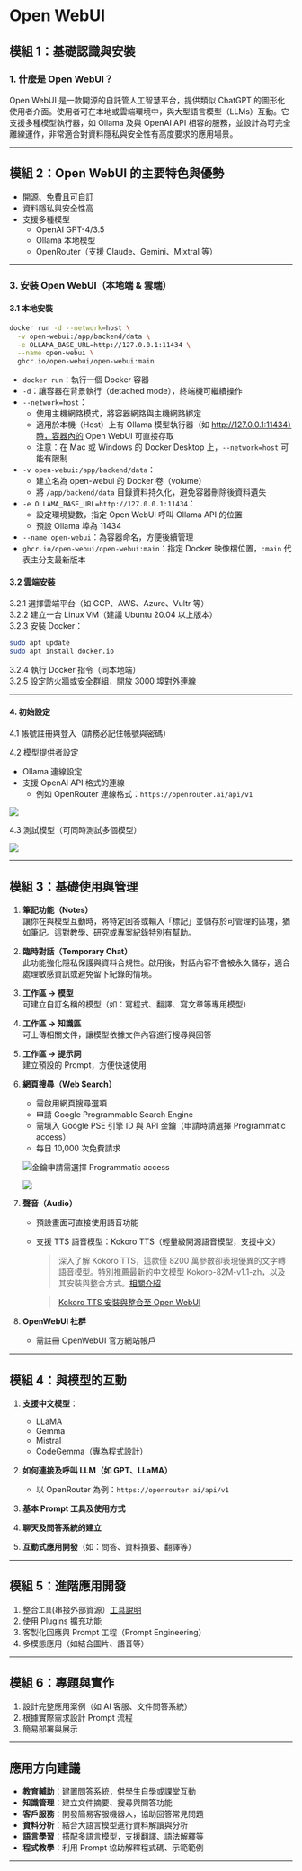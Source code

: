 # Open WebUI

## 模組 1：基礎認識與安裝

### 1. 什麼是 Open WebUI？
Open WebUI 是一款開源的自託管人工智慧平台，提供類似 ChatGPT 的圖形化使用者介面。使用者可在本地或雲端環境中，與大型語言模型（LLMs）互動。它支援多種模型執行器，如 Ollama 及與 OpenAI API 相容的服務，並設計為可完全離線運作，非常適合對資料隱私與安全性有高度要求的應用場景。

---

## 模組 2：Open WebUI 的主要特色與優勢

- 開源、免費且可自訂
- 資料隱私與安全性高
- 支援多種模型
  - OpenAI GPT-4/3.5
  - Ollama 本地模型
  - OpenRouter（支援 Claude、Gemini、Mixtral 等）

---

### 3. 安裝 Open WebUI（本地端 & 雲端）

#### 3.1 本地安裝

```bash
docker run -d --network=host \
  -v open-webui:/app/backend/data \
  -e OLLAMA_BASE_URL=http://127.0.0.1:11434 \
  --name open-webui \
  ghcr.io/open-webui/open-webui:main
```

- `docker run`：執行一個 Docker 容器
- `-d`：讓容器在背景執行（detached mode），終端機可繼續操作
- `--network=host`：
  - 使用主機網路模式，將容器網路與主機網路綁定
  - 適用於本機（Host）上有 Ollama 模型執行器（如 http://127.0.0.1:11434）時，容器內的 Open WebUI 可直接存取
  - 注意：在 Mac 或 Windows 的 Docker Desktop 上，`--network=host` 可能有限制
- `-v open-webui:/app/backend/data`：
  - 建立名為 open-webui 的 Docker 卷（volume）
  - 將 `/app/backend/data` 目錄資料持久化，避免容器刪除後資料遺失
- `-e OLLAMA_BASE_URL=http://127.0.0.1:11434`：
  - 設定環境變數，指定 Open WebUI 呼叫 Ollama API 的位置
  - 預設 Ollama 埠為 11434
- `--name open-webui`：為容器命名，方便後續管理
- `ghcr.io/open-webui/open-webui:main`：指定 Docker 映像檔位置，`:main` 代表主分支最新版本

#### 3.2 雲端安裝

3.2.1 選擇雲端平台（如 GCP、AWS、Azure、Vultr 等）  
3.2.2 建立一台 Linux VM（建議 Ubuntu 20.04 以上版本）  
3.2.3 安裝 Docker：

```bash
sudo apt update
sudo apt install docker.io
```

3.2.4 執行 Docker 指令（同本地端）  
3.2.5 設定防火牆或安全群組，開放 3000 埠對外連線

---

#### 4. 初始設定

4.1 帳號註冊與登入（請務必記住帳號與密碼）

4.2 模型提供者設定  
- Ollama 連線設定
- 支援 OpenAI API 格式的連線
  - 例如 OpenRouter 連線格式：`https://openrouter.ai/api/v1`

![](./images/pic1.png)

4.3 測試模型（可同時測試多個模型）

![](./images/pic2.png)

---

## 模組 3：基礎使用與管理

1. **筆記功能（Notes）**  
   讓你在與模型互動時，將特定回答或輸入「標記」並儲存於可管理的區塊，猶如筆記。這對教學、研究或專案紀錄特別有幫助。

2. **臨時對話（Temporary Chat）**  
   此功能強化隱私保護與資料合規性。啟用後，對話內容不會被永久儲存，適合處理敏感資訊或避免留下紀錄的情境。

3. **工作區 → 模型**  
   可建立自訂名稱的模型（如：寫程式、翻譯、寫文章等專用模型）

4. **工作區 → 知識區**  
   可上傳相關文件，讓模型依據文件內容進行搜尋與回答

5. **工作區 → 提示詞**  
   建立預設的 Prompt，方便快速使用

6. **網頁搜尋（Web Search）**  
   - 需啟用網頁搜尋選項
   - 申請 Google Programmable Search Engine
   - 需填入 Google PSE 引擎 ID 與 API 金鑰（申請時請選擇 Programmatic access）
   - 每日 10,000 次免費請求

   ![金鑰申請需選擇 Programmatic access](./images/pic4.png)

   ![](./images/pic3.png)

7. **聲音（Audio）**  
   - 預設畫面可直接使用語音功能
   - 支援 TTS 語音模型：Kokoro TTS（輕量級開源語音模型，支援中文）

     > 深入了解 Kokoro TTS，這款僅 8200 萬參數卻表現優異的文字轉語音模型。特別推薦最新的中文模型 Kokoro-82M-v1.1-zh，以及其安裝與整合方式。[相關介紹](https://www.communeify.com/tw/blog/kokoro-tts-lightweight-open-source-text-to-speech-model-complete-guide)

     > [Kokoro TTS 安裝與整合至 Open WebUI](./kokoro.md)

8. **OpenWebUI 社群**  
   - 需註冊 OpenWebUI 官方網站帳戶

---

## 模組 4：與模型的互動

1. **支援中文模型**：
   - LLaMA
   - Gemma
   - Mistral
   - CodeGemma（專為程式設計）

2. **如何連接及呼叫 LLM（如 GPT、LLaMA）**
   - 以 OpenRouter 為例：`https://openrouter.ai/api/v1`

3. **基本 Prompt 工具及使用方式**

4. **聊天及問答系統的建立**

5. **互動式應用開發**（如：問答、資料摘要、翻譯等）

---

## 模組 5：進階應用開發

1. 整合`工具`(串接外部資源）[工具說明](./tools.md)
2. 使用 Plugins 擴充功能
3. 客製化回應與 Prompt 工程（Prompt Engineering）
4. 多模態應用（如結合圖片、語音等）

---

## 模組 6：專題與實作

1. 設計完整應用案例（如 AI 客服、文件問答系統）
2. 根據實際需求設計 Prompt 流程
3. 簡易部署與展示

---

## **應用方向建議**

- **教育輔助**：建置問答系統，供學生自學或課堂互動
- **知識管理**：建立文件摘要、搜尋與問答功能
- **客戶服務**：開發簡易客服機器人，協助回答常見問題
- **資料分析**：結合大語言模型進行資料解讀與分析
- **語言學習**：搭配多語言模型，支援翻譯、語法解釋等
- **程式教學**：利用 Prompt 協助解釋程式碼、示範範例

---
